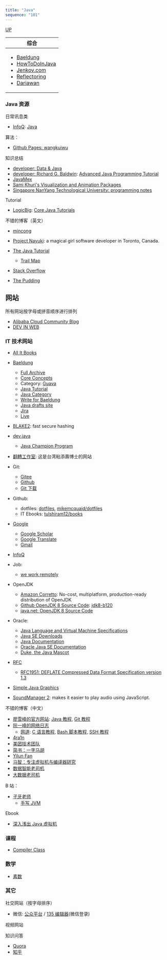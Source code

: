 ```yaml
---
title: "Java"
sequence: "101"
---
```


[UP](/res/res-index.html)


<table>
    <thead>
    <tr>
        <th style="text-align: center;">综合</th>
    </tr>
    </thead>
    <tbody>
    <tr>
        <td>
            <ul>
                <li><a href="https://www.baeldung.com/">Baeldung</a></li>
                <li><a href="https://howtodoinjava.com/">HowToDoInJava</a></li>
                <li><a href="https://jenkov.com/">Jenkov.com</a></li>
                <li><a href="https://reflectoring.io/">Reflectoring</a></li>
                <li><a href="https://www.dariawan.com/tutorials/">Dariawan</a></li>
            </ul>
        </td>
    </tr>
    </tbody>
</table>

### Java 资源

日常讯息类

- [InfoQ](https://www.infoq.com/): [Java](https://www.infoworld.com/category/java/)

算法：

- [Github Pages: wangkuiwu](https://wangkuiwu.github.io/2100/01/01/index/)

知识总结

- [developer: Data & Java](https://www.developer.com/java/data/)
- [developer: Richard G. Baldwin](https://www.developer.com/author/richard-g-baldwin/): [Advanced Java Programming Tutorial](http://www.dickbaldwin.com/tocadv.htm)
- [JavaMex](https://www.javamex.com/)
- [Sami Khuri's Visualization and Animation Packages](https://www.cs.sjsu.edu/faculty/khuri/animation.html)
- [Singapore NanYang Technological University: programming notes](https://www3.ntu.edu.sg/home/ehchua/programming/index.html)

Tutorial

- [LogicBig](https://www.logicbig.com/): [Core Java Tutorials](https://www.logicbig.com/tutorials/core-java-tutorial.html)

不错的博客（英文）

- [mincong](https://mincong.io/en/categories/)
- [Project Nayuki](https://www.nayuki.io/): a magical girl software developer in Toronto, Canada.
- [The Java Tutorial](https://www.eg.bucknell.edu/~mead/Java-tutorial/index.html)
    - [Trail Map](https://www.eg.bucknell.edu/~mead/Java-tutorial/trailmap.html)

- [Stack Overflow](https://stackoverflow.com/)
- [The Pudding](https://pudding.cool/)

## 网站

所有网站按字母或拼音顺序进行排列


- [Alibaba Cloud Community Blog](https://www.alibabacloud.com/blog)
- [DEV IN WEB](http://dolszewski.com/category/spring/)

### IT 技术网站


- [All It Books](https://allitbooks.net/)
- [Baeldung](https://www.baeldung.com/)
  - [Full Archive](https://www.baeldung.com/full_archive)
  - [Core Concepts](https://www.baeldung.com/cs/category/core-concepts)
  - Category: [Guava](https://www.baeldung.com/category/guava/)
  - [Java Tutorial](https://www.baeldung.com/java-tutorial)
  - [Java Category](https://www.baeldung.com/category/java/)
  - [Write for Baeldung](https://www.baeldung.com/contribution-guidelines)
  - [Java drafts site](https://drafts.baeldung.com/wp-login.php)
  - [Jira](http://jira.baeldung.com/secure/Dashboard.jspa)
  - [Live](https://www.baeldung.com/wp-admin/)
- [BLAKE2](https://www.blake2.net/): fast secure hashing
- [dev.java](https://dev.java/)
  - [Java Champion Program](https://dev.java/community/jcs/)
- [翻轉工作室](https://www.tsnien.idv.tw/): 这是台湾粘添壽博士的网站
- Git:
  - [Gitee](https://gitee.com)
  - [Github](https://github.com)
  - [Git 下载](https://git-scm.com/)
- Github:
  - dotfiles: [dotfiles](http://dotfiles.github.io/), [mikemcquaid/dotfiles](https://github.com/mikemcquaid/dotfiles)
  - IT Ebooks: [tulshiram12/books](https://github.com/tulshiram12/books)
- [Google](https://www.google.com/)
  - [Google Scholar](https://scholar.google.com/)
  - [Google Translate](https://translate.google.com/)
  - [Gmail](https://www.google.com/gmail/)
- [InfoQ](https://www.infoq.com/)
- Job:
  - [we work remotely](https://weworkremotely.com/)
- OpenJDK
  - [Amazon Corretto](https://aws.amazon.com/corretto/): No-cost, multiplatform, production-ready distribution of
    OpenJDK
  - [Github OpenJDK 8 Source Code](https://github.com/openjdk/): [jdk8-b120](https://github.com/openjdk/jdk/tree/jdk8-b120/jdk/src/share/classes)
  - [java.net: OpenJDK 8 Source Code](https://hg.openjdk.java.net/jdk8/jdk8/jdk/file/tip/src/share/classes/)
- Oracle:
  - [Java Language and Virtual Machine Specifications](https://docs.oracle.com/javase/specs/index.html)
  - [Java SE Downloads](https://www.oracle.com/java/technologies/javase-downloads.html)
  - [Java Documentation](https://docs.oracle.com/en/java/index.html)
  - [Oracle Java SE Documentation](https://docs.oracle.com/en/java/javase/index.html)
  - [Duke, the Java Mascot](https://www.oracle.com/java/duke.html)


- [RFC](https://datatracker.ietf.org/)
  - [RFC1951: DEFLATE Compressed Data Format Specification version 1.3](https://datatracker.ietf.org/doc/html/rfc1951)
- [Simple Java Graphics](https://horstmann.com/sjsu/graphics/)
- [SoundManager 2](http://www.schillmania.com/projects/soundmanager2/): makes it easier to play audio using JavaScript.


不错的博客（中文）

- [廖雪峰的官方网站](https://www.liaoxuefeng.com/): [Java 教程](https://www.liaoxuefeng.com/wiki/1252599548343744), [Git 教程](https://www.liaoxuefeng.com/wiki/896043488029600)
- [阮一峰的网络日志](https://www.ruanyifeng.com/blog/archives.html)
  - [网道](https://wangdoc.com/): [C 语言教程](https://wangdoc.com/clang/index.html), [Bash 脚本教程](https://wangdoc.com/bash/), [SSH 教程](https://wangdoc.com/ssh/)
- [4ra1n](https://4ra1n.love/)
- [美团技术团队](https://tech.meituan.com/)
- [简书：一字马胡](https://www.jianshu.com/u/86c421886c32)
- [Yilun Fan](http://www.fanyilun.me/)
- [马智：专注虚拟机与编译器研究](https://www.cnblogs.com/mazhimazhi/)
- [数据智能老司机](https://juejin.cn/user/430664289626439/posts)
- [大数据老司机](https://juejin.cn/user/2731623390649704/posts)



B 站：

- [子牙老师](https://space.bilibili.com/44825769)
  - [手写 JVM](https://github.com/ArosyW/JVM)

Ebook

- [深入浅出 Java 虚拟机](https://www.kancloud.cn/alex_wsc/javajvm)



### 课程

- [Compiler Class](https://norswap.com/compilers/)

### 数学

- [素数](http://goodprimes.eu5.org/)

### 其它

社交网站（按字母排序）

- 微信: [公众平台](https://mp.weixin.qq.com/) / [135 编辑器](https://www.135editor.com/)(微信登录)

视频网站

知识问答

- [Quora](https://www.quora.com/)
- [知乎](https://www.zhihu.com/)
